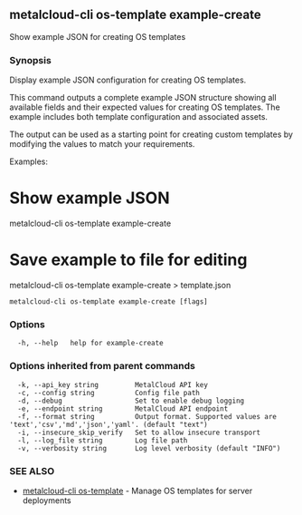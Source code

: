 ## metalcloud-cli os-template example-create

Show example JSON for creating OS templates

### Synopsis

Display example JSON configuration for creating OS templates.

This command outputs a complete example JSON structure showing all available
fields and their expected values for creating OS templates. The example includes
both template configuration and associated assets.

The output can be used as a starting point for creating custom templates by
modifying the values to match your requirements.

Examples:
  # Show example JSON
  metalcloud-cli os-template example-create
  
  # Save example to file for editing
  metalcloud-cli os-template example-create > template.json

```
metalcloud-cli os-template example-create [flags]
```

### Options

```
  -h, --help   help for example-create
```

### Options inherited from parent commands

```
  -k, --api_key string         MetalCloud API key
  -c, --config string          Config file path
  -d, --debug                  Set to enable debug logging
  -e, --endpoint string        MetalCloud API endpoint
  -f, --format string          Output format. Supported values are 'text','csv','md','json','yaml'. (default "text")
  -i, --insecure_skip_verify   Set to allow insecure transport
  -l, --log_file string        Log file path
  -v, --verbosity string       Log level verbosity (default "INFO")
```

### SEE ALSO

* [metalcloud-cli os-template](metalcloud-cli_os-template.md)	 - Manage OS templates for server deployments

